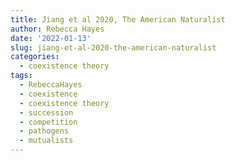 ```yaml
---
title: Jiang et al 2020, The American Naturalist
author: Rebecca Hayes
date: '2022-01-13'
slug: jiang-et-al-2020-the-american-naturalist
categories:
  - coexistence theory
tags:
  - RebeccaHayes
  - coexistence
  - coexistence theory
  - succession
  - competition
  - pathogens
  - mutualists
---
```

